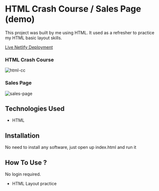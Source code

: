 # HTML Crash Course / Sales Page (demo)

This project was built by me using HTML. It used as a refresher to practice my HTML basic layout skills.

[Live Netlify Deployment](https://html-crash-course.netlify.app)


### HTML Crash Course
![html-cc](https://user-images.githubusercontent.com/78431899/190872995-7a7a7f44-9248-4d20-a93f-22b71be99edf.png)

### Sales Page
![sales-page](https://user-images.githubusercontent.com/78431899/190872974-1c327b17-1b35-4f2b-9585-2e8c628b3b0d.png)

## Technologies Used
* HTML

## Installation
No need to install any software, just open up index.html and run it

## How To Use ?
No login required. 

- HTML Layout practice
